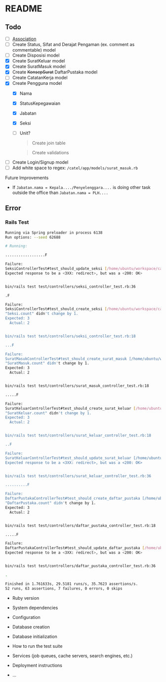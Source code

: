 # README

## Todo
* [ ] [Association](https://github.com/plataformatec/simple_form#associations)
* [ ] Create Status, Sifat and Derajat Pengaman (ex. comment as commentable) model
* [ ] Create Disposisi model
* [x] Create SuratKeluar model
* [x] Create SuratMasuk model
* [x] Create ~~KonsepSurat~~ DaftarPustaka model
* [ ] Create CatatanKerja model
* [x] Create Pengguna model
  * [x] Nama
  * [x] StatusKepegawaian
  * [x] Jabatan
  * [x] Seksi
  * [ ] Unit?

    > Create join table

    > Create validations

* [ ] Create Login/Signup model
* [ ] Add white space to regex: `/catel/app/models/surat_masuk.rb`

Future Improvements
* If `Jabatan.nama = Kepala..../Penyelenggara....` is doing other task outside the office than `Jabatan.nama = PLH....`

## Error
### Rails Test
```bash
Running via Spring preloader in process 6138
Run options: --seed 62688

# Running:

..................F

Failure:
SeksiControllerTest#test_should_update_seksi [/home/ubuntu/workspace/catel/test/controllers/seksi_controller_test.rb:38]:
Expected response to be a <3XX: redirect>, but was a <200: OK>


bin/rails test test/controllers/seksi_controller_test.rb:36

.F

Failure:
SeksiControllerTest#test_should_create_seksi [/home/ubuntu/workspace/catel/test/controllers/seksi_controller_test.rb:19]:
"Seksi.count" didn't change by 1.
Expected: 3
  Actual: 2


bin/rails test test/controllers/seksi_controller_test.rb:18

...F

Failure:
SuratMasukControllerTest#test_should_create_surat_masuk [/home/ubuntu/workspace/catel/test/controllers/surat_masuk_controller_test.rb:19]:
"SuratMasuk.count" didn't change by 1.
Expected: 3
  Actual: 2


bin/rails test test/controllers/surat_masuk_controller_test.rb:18

.....F

Failure:
SuratKeluarControllerTest#test_should_create_surat_keluar [/home/ubuntu/workspace/catel/test/controllers/surat_keluar_controller_test.rb:19]:
"SuratKeluar.count" didn't change by 1.
Expected: 3
  Actual: 2


bin/rails test test/controllers/surat_keluar_controller_test.rb:18

..F

Failure:
SuratKeluarControllerTest#test_should_update_surat_keluar [/home/ubuntu/workspace/catel/test/controllers/surat_keluar_controller_test.rb:38]:
Expected response to be a <3XX: redirect>, but was a <200: OK>


bin/rails test test/controllers/surat_keluar_controller_test.rb:36

..........F

Failure:
DaftarPustakaControllerTest#test_should_create_daftar_pustaka [/home/ubuntu/workspace/catel/test/controllers/daftar_pustaka_controller_test.rb:19]:
"DaftarPustaka.count" didn't change by 1.
Expected: 3
  Actual: 2


bin/rails test test/controllers/daftar_pustaka_controller_test.rb:18

.....F

Failure:
DaftarPustakaControllerTest#test_should_update_daftar_pustaka [/home/ubuntu/workspace/catel/test/controllers/daftar_pustaka_controller_test.rb:38]:
Expected response to be a <3XX: redirect>, but was a <200: OK>


bin/rails test test/controllers/daftar_pustaka_controller_test.rb:36

.

Finished in 1.761633s, 29.5181 runs/s, 35.7623 assertions/s.
52 runs, 63 assertions, 7 failures, 0 errors, 0 skips
```


* Ruby version

* System dependencies

* Configuration

* Database creation

* Database initialization

* How to run the test suite

* Services (job queues, cache servers, search engines, etc.)

* Deployment instructions

* ...

